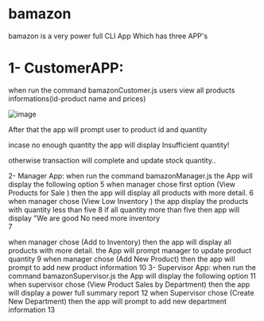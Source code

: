 # bamazon

bamazon is a very power full CLI App Which has three APP's

# 1- CustomerAPP: 
  when run the command bamazonCustomer.js users view all products informations(id-product name and prices)
  

![image](https://user-images.githubusercontent.com/42963190/50066131-10999400-01cb-11e9-8cfb-640585768a4c.png)

After that the app will prompt user to product id and quantity

incase no enough quantity the app will display Insufficient quantity!

otherwise transaction will complete and update stock quantity..

2- Manager App:
when run the command bamazonManager.js the App will display the following option 
5
when manager chose first option (View Products for Sale ) then the app will display all products with more detail.
6
when manager chose (View Low Inventory ) the app display the products with quantity less than five
8
if all quantity more than five then app will display  "We are good No need more inventory  
7


when manager chose (Add to Inventory) then the app will display all products with more detail.
the App will prompt manager to update product quantity
9
when manager chose (Add New Product) then the app will prompt to add new product information
10
3- Supervisor App:
when run the command bamazonSupervisor.js the App will display the following option 
11
when supervisor chose (View Product Sales by Department) then the app will display  a power full summary report 
12
when Supervisor chose (Create New Department) then the app will prompt to add new department  information
13
